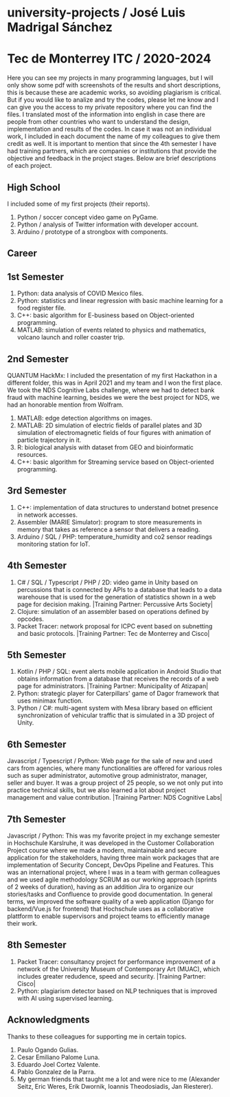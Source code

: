 # university-projects / José Luis Madrigal Sánchez
# Tec de Monterrey ITC / 2020-2024
Here you can see my projects in many programming languages, but I will only show some pdf with screenshots of the results and short descriptions, this is because these are academic works, so avoiding plagiarism is critical. But if you would like to analize and try the codes, please let me know and I can give you the access to my private repository where you can find the files. I translated most of the information into english in case there are people from other countries who want to understand the design, implementation and results of the codes. In case it was not an individual work, I included in each document the name of my colleagues to give them credit as well. It is important to mention that since the 4th semester I have had training partners, which are companies or institutions that provide the objective and feedback in the project stages. Below are brief descriptions of each project.

## High School

I included some of my first projects (their reports).
1. Python / soccer concept video game on PyGame.
2. Python / analysis of Twitter information with developer account.
3. Arduino / prototype of a strongbox with components.

## Career

## 1st Semester

1. Python: data analysis of COVID Mexico files.
2. Python: statistics and linear regression with basic machine learning for a food register file.
3. C++: basic algorithm for E-business based on Object-oriented programming.
4. MATLAB: simulation of events related to physics and mathematics, volcano launch and roller coaster trip.

## 2nd Semester

QUANTUM HackMx: I included the presentation of my first Hackathon in a different folder, this was in April 2021 and my team and I won the first place. We took the NDS Cognitive Labs challenge, where we had to detect bank fraud with machine learning, besides we were the best project for NDS, we had an honorable mention from Wolfram.
1. MATLAB: edge detection algorithms on images.
2. MATLAB: 2D simulation of electric fields of parallel plates and 3D simulation of electromagnetic fields of four figures with animation of particle trajectory in it.
3. R: biological analysis with dataset from GEO and bioinformatic resources.
5. C++: basic algorithm for Streaming service based on Object-oriented programming.

## 3rd Semester

1. C++: implementation of data structures to understand botnet presence in network accesses.
2. Assembler (MARIE Simulator): program to store measurements in memory that takes as reference a sensor that delivers a reading.
3. Arduino / SQL / PHP: temperature_humidity and co2 sensor readings monitoring station for IoT.

## 4th Semester
1. C# / SQL / Typescript / PHP / 2D: video game in Unity based on percussions that is connected by APIs to a database that leads to a data warehouse that is used for the generation of statistics shown in a web page for decision making. |Training Partner: Percussive Arts Society|
2. Clojure: simulation of an assembler based on operations defined by opcodes.
3. Packet Tracer: network proposal for ICPC event based on subnetting and basic protocols. |Training Partner: Tec de Monterrey and Cisco|

## 5th Semester
1. Kotlin / PHP / SQL: event alerts mobile application in Android Studio that obtains information from a database that receives the records of a web page for administrators. |Training Partner: Municipality of Atizapan|
2. Python: strategic player for Caterpillars' game of Dagor framework that uses minimax function.
3. Python / C#: multi-agent system with Mesa library based on efficient synchronization of vehicular traffic that is simulated in a 3D project of Unity.

## 6th Semester
Javascript / Typescript / Python: Web page for the sale of new and used cars from agencies, where many functionalities are offered for various roles such as super administrator, automotive group administrator, manager, seller and buyer. It was a group project of 25 people, so we not only put into practice technical skills, but we also learned a lot about project management and value contribution. |Training Partner: NDS Cognitive Labs|

## 7th Semester
Javascript / Python: This was my favorite project in my exchange semester in Hochschule Karslruhe, it was developed in the Customer Collaboration Project course where we made a modern, maintainable and secure application for the stakeholders, having three main work packages that are implementation of Security Concept, DevOps Pipeline and Features. This was an international project, where I was in a team with german colleagues and we used agile methodology SCRUM as our working approach (sprints of 2 weeks of duration), having as an addition Jira to organize our stories/tasks and Confluence to provide good documentation. In general terms, we improved the software quality of a web application (Django for backend/Vue.js for frontend) that Hochschule uses as a collaborative plattform to enable supervisors and project teams to efficiently manage their work.

## 8th Semester
1. Packet Tracer: consultancy project for performance improvement of a network of the University Museum of Contemporary Art (MUAC), which includes greater redudence, speed and security. |Training Partner: Cisco|
2. Python: plagiarism detector based on NLP techniques that is improved with AI using supervised learning.

## Acknowledgments

Thanks to these colleagues for supporting me in certain topics.
1. Paulo Ogando Gulias.
2. Cesar Emiliano Palome Luna.
3. Eduardo Joel Cortez Valente.
4. Pablo Gonzalez de la Parra.
5. My german friends that taught me a lot and were nice to me (Alexander Seitz, Eric Weres, Erik Dwornik, Ioannis Theodosiadis, Jan Riesterer).
